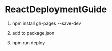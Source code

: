 # ReactDeploymentGuide

1. npm install gh-pages --save-dev

2. add to package.json

3. npm run deploy
